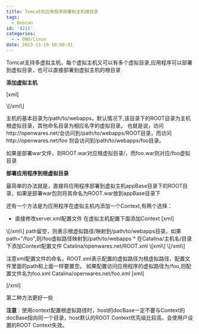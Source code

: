 ```yaml
---
title: Tomcat将应用程序部署到主机根目录
tags:
  - Debian
id: '4211'
categories:
  - - GNU/Linux
date: 2013-11-19 10:00:41
---
```



<!-- more -->
Tomcat支持多虚拟主机，每个虚拟主机又可以有多个虚拟目录,应用程序可以部署到虚拟目录，也可以直接部署到虚拟主机的根目录

**添加虚拟主机**

\[xml\]
<Engine name="Catalina" defaultHost="localhost">
 <Host name="openwares.net" appBase="/path/to/webapps"
 unpackWARs="true" autoDeploy="true">

 <Valve className="org.apache.catalina.valves.AccessLogValve" directory="logs"
 prefix="openwares_access_log." suffix=".txt"
 pattern="%h %l %u %t &quot;%r&quot; %s %b" />

 </Host>
</Engine>
\[/xml\]

主机的基本目录为/path/to/webapps，默认情况下,该目录下的ROOT目录为主机根虚拟目录，其他命名目录为相应名字的虚拟目录。
也就是说，访问http://openwares.net/会访问到/path/to/webapps/ROOT目录，而访问http://openwares.net/foo
则会访问到/path/to/webapps/foo目录。

如果是部署war文件，则ROOT.war对应根虚拟目录/，而foo.war则对应/foo虚拟目录

**部署应用程序到根虚拟目录**

最简单的办法就是，直接将应用程序部署到虚拟主机appBase目录下的ROOT目录，如果是部署war包则将其命名为ROOT.war放到appBase目录下

还有一个方法是为应用程序在虚拟主机内添加一个Context,有两个选择：

*   直接修改server.xml配置文件
在虚拟主机配置下面添加Context
\[xml\]
<Host name="openwares.net" appBase="/path/to/webapps"
 unpackWARs="true" autoDeploy="true">
 <Context path="" docBase="/path/to/webapps"></Context>
</Host>
\[/xml\]
path留空，则表示根虚拟路径/映射到/path/to/webapps目录。如果path="/foo",则/foo虚拟路径映射到/path/to/webapps
*   在Catalina/主机名/目录下添加Context配置文件
Catalina/openwares.net/ROOT.xml
\[xml\]
<?xml version="1.0" encoding="utf-8"?>
<Context path="" docBase="/path/to/webapps"></Context>
\[/xml\]

注意xml配置文件的命名，ROOT.xml表示配置的虚拟路径为根虚拟路径，配置文件里面的path和上面一样要置空。
如果配置访问应用程序的虚拟路径为/foo,则配置文件名为foo.xml
Catalina/openwares.net/foo.xml
\[xml\]
<?xml version="1.0" encoding="utf-8"?>
<Context path="/foo" docBase="/path/to/webapps"></Context>
\[/xml\]

第二种方法更好一些

**注意**：使用context配置根虚拟路径时，host的docBase一定不要与Context的docBase指向同一个目录，host默认的ROOT Context优先级比较高，会使用户设置的ROOT Context失效。